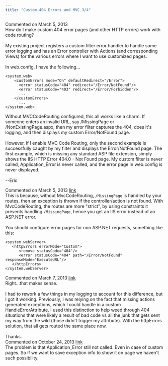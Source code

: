 ```yaml
---
title: "Custom 404 Errors and MVC 3/4"
---
```

<div id="post1010765" class="discussion-comment op">
   <div class="discussion-header">Commented on 
      <time datetime="2013-03-05T10:58:43.573-08:00" title="2013-03-05T10:58:43.573-08:00">March 5, 2013</time>
   </div>
   <div class="discussion-message">How do I make custom 404 error pages (and other HTTP errors) work with code routing?<br />
<br />
My existing project registers a custom filter error handler to handle some error logging and has an Error controller with Actions (and corresponding Views) for the various errors where I want to use customized pages. <br />
<br />
In web.config, I have the following...<br />
<pre><code>&lt;system.web&gt;
    &lt;customErrors mode=&quot;On&quot; defaultRedirect=&quot;/Error&quot;&gt;
      &lt;error statusCode=&quot;404&quot; redirect=&quot;/Error/NotFound&quot;/&gt;
      &lt;error statusCode=&quot;403&quot; redirect=&quot;/Error/Forbidden&quot;/&gt;
      ...
    &lt;/customErrors&gt;
      ...
&lt;/system.web&gt;</code></pre>

Without MVCCodeRouting configured, this all works like a charm. If someone enters an invalid URL, say /MissingPage or /NonExistingPage.aspx,  then my error filter captures the 404, does it's logging, and then displays my custom  Error/NotFound page.<br />
<br />
However, if I enable MVC Code Routing, only the second example is successfully caught by my filter and displays the Error/NotFound page. The first example, which is missing any standard ASP file extension, simply shows the IIS HTTP Error 404.0 - Not Found page. My custom filter is never called, Application_Error is never called, and  the error page in web.config is never displayed.<br />
<br />
--Eric<br />
</div>
</div>
<div id="post1010778" class="discussion-comment marked-as-answer">
   <div class="discussion-header">Commented on 
      <time datetime="2013-03-05T11:11:00.553-08:00" title="2013-03-05T11:11:00.553-08:00">March 5, 2013</time> <a href="#post1010778" class="post-link">link</a></div>
   <div class="discussion-message">This is because, without MvcCodeRouting, <code>/MissingPage</code> is handled by your routes, then an exception is thrown if the controller/action is not found. With MvcCodeRouting, the routes are more &quot;strict&quot;, by using constraints it prevents handling <code>/MissingPage</code>, hence you get an IIS error instead of an ASP.NET error.<br />
<br />
You should configure error pages for non ASP.NET requests, something like this:<br />
<pre><code>&lt;system.webServer&gt;
   &lt;httpErrors errorMode=&quot;Custom&quot;&gt;
      &lt;remove statusCode=&quot;404&quot;/&gt;
      &lt;error statusCode=&quot;404&quot; path=&quot;/Error/NotFound&quot; responseMode=&quot;ExecuteURL&quot;/&gt;
   &lt;/httpErrors&gt;
&lt;/system.webServer&gt;</code></pre>

</div>
</div>
<div id="post1012103" class="discussion-comment">
   <div class="discussion-header">Commented on 
      <time datetime="2013-03-07T16:47:26.703-08:00" title="2013-03-07T16:47:26.703-08:00">March 7, 2013</time> <a href="#post1012103" class="post-link">link</a></div>
   <div class="discussion-message">Right...that makes sense. <br />
<br />
I had to rework a few things in my logging to account for this difference, but I got it working. Previously, I was relying on the fact that missing actions generated exceptions, which I could handle in a custom HandleErrorAttribute. I used this distinction to help weed through 404 situations that were likely a result of bad code vs all the junk that gets sent my way from the wild (those didn't trigger my attribute). With the httpErrors solution, that all gets routed the same place now.<br />
<br />
Thanks.<br />
</div>
</div>
<div id="post1111533" class="discussion-comment">
   <div class="discussion-header">Commented on 
      <time datetime="2013-10-24T04:46:43.483-07:00" title="2013-10-24T04:46:43.483-07:00">October 24, 2013</time> <a href="#post1111533" class="post-link">link</a></div>
   <div class="discussion-message">The problem is that  Application_Error still not called. Even in case of custom pages. So if we want to save exception info to show it on page we haven't such possibility.<br />
</div>
</div>